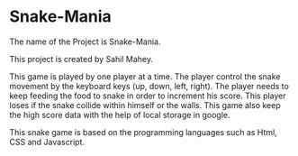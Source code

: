 # Snake-Mania

The name of the Project is Snake-Mania.

This project is created by Sahil Mahey.

This game is played by one player at a time. The player control the snake movement by the keyboard keys (up, down, left, right). The player needs to keep feeding the food 
to snake in order to increment his score. This player loses if the snake collide within himself or the walls. This game also keep the high score data with the help of
local storage in google.


This snake game is based on the programming languages such as Html, CSS and Javascript.
